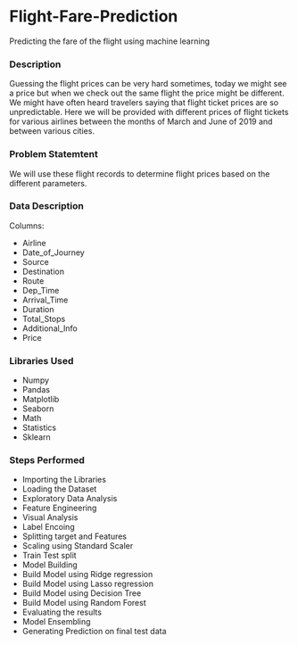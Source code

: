 # Flight-Fare-Prediction
Predicting the fare of the flight using machine learning
### Description

Guessing the flight prices can be very hard sometimes, today we might see a price but when we check out the same flight the price might be different. We might have often heard travelers saying that flight ticket prices are so unpredictable. Here we will be provided with different prices of flight tickets for various airlines between the months of March and June of 2019 and between various cities.

### Problem Statemtent

We will use these flight records to determine flight prices based on the different parameters.

### Data Description

Columns:
* Airline
* Date_of_Journey
* Source
* Destination
* Route
* Dep_Time
* Arrival_Time
* Duration
* Total_Stops
* Additional_Info
* Price

### Libraries Used

* Numpy
* Pandas
* Matplotlib
* Seaborn
* Math
* Statistics
* Sklearn

### Steps Performed

* Importing the Libraries
* Loading the Dataset
* Exploratory Data Analysis
* Feature Engineering 
* Visual Analysis
* Label Encoing
* Splitting target and Features
* Scaling using Standard Scaler
* Train Test split
* Model Building
* Build Model using Ridge regression
* Build Model using Lasso regression
* Build Model using Decision Tree
* Build Model using Random Forest
* Evaluating the results
* Model Ensembling
* Generating Prediction on final test data
